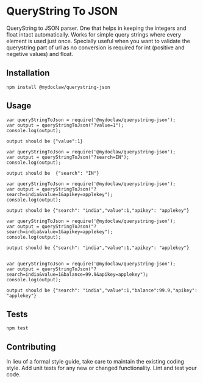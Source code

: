 QueryString To JSON
=========

QueryString to JSON parser. One that helps in keeping the integers and float intact automatically. Works for simple query strings where every element is used just once. Specially useful when you want to validate the querystring part of url as no conversion is required for int (positive and negetive values) and float. 


## Installation

  `npm install @mydoclaw/querystring-json`

## Usage
	
	var queryStringToJson = require('@mydoclaw/querystring-json');
	var output = queryStringToJson("?value=1");
	console.log(output);
	
	output should be {"value":1}

	var queryStringToJson = require('@mydoclaw/querystring-json');
	var output = queryStringToJson("?search=IN");
	console.log(output);
	
	output should be  {"search": "IN"}
	
	var queryStringToJson = require('@mydoclaw/querystring-json');
	var output = queryStringToJson("?search=india&value=1&apikey=applekey");
	console.log(output);
  
	output should be {"search": "india","value":1,"apikey": "applekey"}
  
	var queryStringToJson = require('@mydoclaw/querystring-json');
	var output = queryStringToJson("?search=india&value=1&apikey=applekey");
	console.log(output);
	
	output should be {"search": "india","value":1,"apikey": "applekey"}


	var queryStringToJson = require('@mydoclaw/querystring-json');
	var output = queryStringToJson("?search=india&value=1&balance=99.9&apikey=applekey");
	console.log(output);
		
	output should be {"search": "india","value":1,"balance":99.9,"apikey": "applekey"}
	
	
## Tests

  `npm test`

## Contributing

In lieu of a formal style guide, take care to maintain the existing coding style. Add unit tests for any new or changed functionality. Lint and test your code.